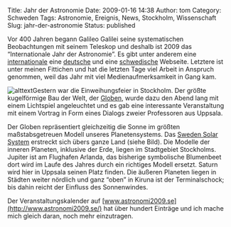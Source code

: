 Title: Jahr der Astronomie
Date: 2009-01-16 14:38
Author: tom
Category: Schweden
Tags: Astronomie, Ereignis, News, Stockholm, Wissenschaft
Slug: jahr-der-astronomie
Status: published

Vor 400 Jahren begann Galileo Galilei seine systematischen Beobachtungen
mit seinem Teleskop und deshalb ist 2009 das “Internationale Jahr der
Astronomie”. Es gibt unter anderem eine
[internationale](http://www.astronomy2009.org/) eine
[deutsche](http://www.astronomie2009.de/) und eine
[schwedische](http://www.astronomi2009.se/) Webseite. Letztere ist unter
meinen Fittichen und hat die letzten Tage viel Arbeit in Anspruch
genommen, weil das Jahr mit viel Medienaufmerksamkeit in Gang kam.

![alttext](/pic/SSSKarta_s.jpg)Gestern war die
Einweihungsfeier in Stockholm. Der größte kugelförmige Bau der Welt, der
[Globen](http://de.wikipedia.org/wiki/Globen), wurde dazu den Abend lang
mit einem Lichtspiel angeleuchtet und es gab eine interessante
Veranstaltung mit einem Vortrag in Form eines Dialogs zweier Professoren
aus Uppsala.

Der Globen repräsentiert gleichzeitig die Sonne im größten
maßstabsgetreuen Modell unseres Planetensystems. Das [Sweden Solar
System](http://ttt.astro.su.se/swesolsyst/) erstreckt sich übers ganze
Land (siehe Bild). Die Modelle der inneren Planeten, inklusive der Erde,
liegen im Stadtgebiet Stockholms. Jupiter ist am Flughafen Arlanda, das
bisherige symbolische Blumenbeet dort wird im Laufe des Jahres durch ein
richtiges Modell ersetzt. Saturn wird hier in Uppsala seinen Platz
finden. Die äußeren Planeten liegen in Städten weiter nördlich und ganz
“oben” in Kiruna ist der Terminalschock; bis dahin reicht der Einfluss
des Sonnenwindes.

Der Veranstaltungskalender auf
[www.astronomi2009.se](http://www.astronomi2009.se/) hat über hundert
Einträge und ich mache mich gleich daran, noch mehr einzutragen.

